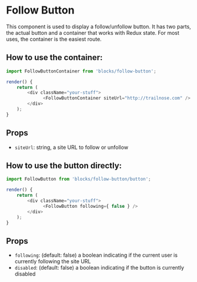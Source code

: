 # Follow Button

This component is used to display a follow/unfollow button.
It has two parts, the actual button and a container that works with Redux state.
For most uses, the container is the easiest route.

## How to use the container:

```js
import FollowButtonContainer from 'blocks/follow-button';

render() {
	return (
		<div className="your-stuff">
			  <FollowButtonContainer siteUrl="http://trailnose.com" />
		</div>
	);
}
```

## Props

- `siteUrl`: string, a site URL to follow or unfollow

## How to use the button directly:

```js
import FollowButton from 'blocks/follow-button/button';

render() {
	return (
		<div className="your-stuff">
			  <FollowButton following={ false } />
		</div>
	);
}
```

## Props

- `following`: (default: false) a boolean indicating if the current user is currently following the site URL
- `disabled`: (default: false) a boolean indicating if the button is currently disabled
